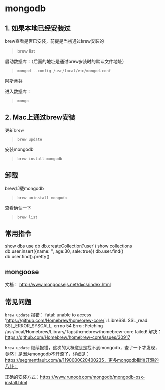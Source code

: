 # mongodb

## 1. 如果本地已经安装过

brew查看是否已安装，前提是当初通过brew安装的
> brew list

启动数据库：（后面的地址是通过brew安装时的默认文件地址）
> `mongod --config /usr/local/etc/mongod.conf`

阿斯蒂芬

进入数据库：
>`mongo`

## 2. Mac上通过brew安装

更新brew
>`brew update` 

安装mongodb
>`brew install mongodb`


## 卸载
brew卸载mongodb
>`brew uninstall mongodb` 
 
查看确认一下
>`brew list`

## 常用指令

show dbs
use db
db.createCollection('user')
show collections
db.user.insert({name: '', age:30, sale: true})
db.user.find()
db.user.find().pretty()


## mongoose
文档： http://www.mongoosejs.net/docs/index.html

## 常见问题

`brew update` 报错：
fatal: unable to access 'https://github.com/Homebrew/homebrew-core/': LibreSSL SSL_read: SSL_ERROR_SYSCALL, errno 54
Error: Fetching /usr/local/Homebrew/Library/Taps/homebrew/homebrew-core failed!
解决：https://github.com/Homebrew/homebrew-core/issues/30917

`brew update` 继续报错，这次的大概意思是找不到mongodb，查了一下才发现，竟然！是因为mongodb不开源了，详细见：https://segmentfault.com/a/1190000020400235，更多mongodb取消开源的八卦：

正确的安装方式：https://www.runoob.com/mongodb/mongodb-osx-install.html



